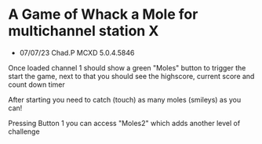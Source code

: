 # A Game of Whack a Mole for multichannel station X

- 07/07/23 Chad.P MCXD 5.0.4.5846


Once loaded channel 1 should show a green "Moles" button to trigger the start the game, next to that you should see the highscore, current score and count down timer

After starting you need to catch (touch) as many moles (smileys) as you can!

Pressing Button 1 you can access "Moles2" which adds another level of challenge 
